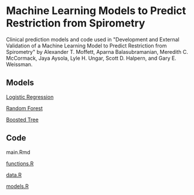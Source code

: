 # Machine Learning Models to Predict Restriction from Spirometry

Clinical prediction models and code used in "Development and External Validation of a Machine Learning Model to Predict Restriction from Spirometry" by Alexander T. Moffett, Aparna Balasubramanian, Meredith C. McCormack, Jaya
Aysola, Lyle H. Ungar, Scott D. Halpern, and Gary E. Weissman.

## Models

[Logistic Regression](model_lr.rds)

[Random Forest](model_rf.rds)

[Boosted Tree](model_gb.rds)

## Code

main.Rmd

[functions.R](functions.R)

[data.R](data.R)

[models.R](models.R)
